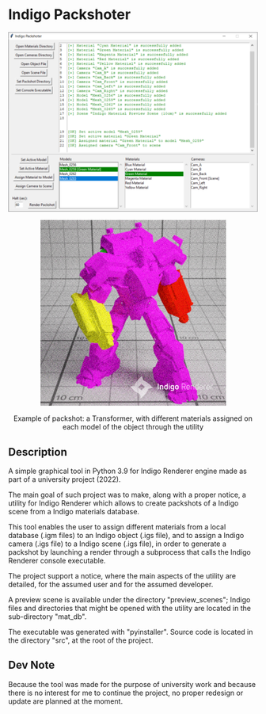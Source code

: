 # Indigo Packshoter

<p align=center>
  <img src="https://github.com/JinFrx/indigo-packshoter/blob/main/showcase.PNG" alt="showcase image" style="width: 650px; max-width: 100%; height: auto" title="Click to enlarge picture" />
</p>

<p align=center>
  <img src="https://github.com/JinFrx/indigo-packshoter/blob/main/packshot_example.png" alt="packshot example" style="width: 375px; max-width: 100%; height: auto" title="Click to enlarge picture" />
</p>

<p align=center>Example of packshot: a Transformer, with different materials assigned on each model of the object through the utility</p>

## Description

A simple graphical tool in Python 3.9 for Indigo Renderer engine made as part of a university project (2022).

The main goal of such project was to make, along with a proper notice, a utility for Indigo Renderer which allows to create packshots of a Indigo scene from a Indigo materials database.

This tool enables the user to assign different materials from a local database (.igm files) to an Indigo object (.igs file), and to assign a Indigo camera (.igs file) to a Indigo scene (.igs file), in order to generate a packshot by launching a render through a subprocess that calls the Indigo Renderer console executable.

The project support a notice, where the main aspects of the utility are detailed, for the assumed user and for the assumed developer.

A preview scene is available under the directory "preview_scenes"; Indigo files and directories that might be opened with the utility are located in the sub-directory "mat_db".

The executable was generated with "pyinstaller". Source code is located in the directory "src", at the root of the project.

## Dev Note

Because the tool was made for the purpose of university work and because there is no interest for me to continue the project, no proper redesign or update are planned at the moment.
